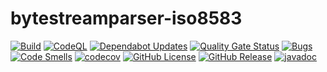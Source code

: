 # bytestreamparser-iso8583

[![Build](https://github.com/bytestreamparser/bytestreamparser-iso8583/actions/workflows/build.yaml/badge.svg)](https://github.com/bytestreamparser/bytestreamparser-iso8583/actions/workflows/build.yaml)
[![CodeQL](https://github.com/bytestreamparser/bytestreamparser-iso8583/actions/workflows/github-code-scanning/codeql/badge.svg)](https://github.com/bytestreamparser/bytestreamparser-iso8583/actions/workflows/github-code-scanning/codeql)
[![Dependabot Updates](https://github.com/bytestreamparser/bytestreamparser-iso8583/actions/workflows/dependabot/dependabot-updates/badge.svg)](https://github.com/bytestreamparser/bytestreamparser-iso8583/actions/workflows/dependabot/dependabot-updates)
[![Quality Gate Status](https://sonarcloud.io/api/project_badges/measure?project=org.bytestreamparser%3Aiso8583&metric=alert_status)](https://sonarcloud.io/summary/new_code?id=org.bytestreamparser%3Aiso8583)
[![Bugs](https://sonarcloud.io/api/project_badges/measure?project=org.bytestreamparser%3Aiso8583&metric=bugs)](https://sonarcloud.io/summary/new_code?id=org.bytestreamparser%3Aiso8583)
[![Code Smells](https://sonarcloud.io/api/project_badges/measure?project=org.bytestreamparser%3Aiso8583&metric=code_smells)](https://sonarcloud.io/summary/new_code?id=org.bytestreamparser%3Aiso8583)
[![codecov](https://codecov.io/gh/bytestreamparser/bytestreamparser-iso8583/graph/badge.svg?token=YFYM1CYDL3)](https://codecov.io/gh/bytestreamparser/bytestreamparser-iso8583)
[![GitHub License](https://img.shields.io/github/license/bytestreamparser/bytestreamparser-iso8583)](LICENSE)
[![GitHub Release](https://img.shields.io/github/v/release/bytestreamparser/bytestreamparser-iso8583)](https://github.com/bytestreamparser/bytestreamparser-iso8583/releases)
[![javadoc](https://javadoc.io/badge2/org.bytestreamparser/iso8583/Javadoc.svg)](https://javadoc.io/doc/org.bytestreamparser/iso8583) 
